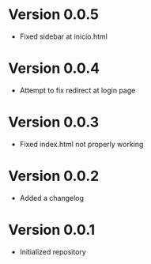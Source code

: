 
# Version 0.0.5

-   Fixed sidebar at inicio.html

# Version 0.0.4

- Attempt to fix redirect at login page


# Version 0.0.3

-   Fixed index.html not properly working

# Version 0.0.2

-   Added a changelog

# Version 0.0.1

-   Initialized repository